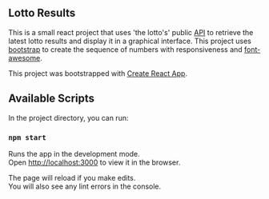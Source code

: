 ## Lotto Results

This is a small react project that uses 'the lotto's' public [API](https://data.api.thelott.com/sales/vmax/web/data/lotto/latestresults) to retrieve the latest lotto results and display it in a graphical interface. This project uses [bootstrap](https://react-bootstrap.github.io/) to create the sequence of numbers with responsiveness and [font-awesome](https://fontawesome.com/how-to-use/on-the-web/using-with/react).

This project was bootstrapped with [Create React App](https://github.com/facebook/create-react-app).

## Available Scripts

In the project directory, you can run:

### `npm start`

Runs the app in the development mode.<br>
Open [http://localhost:3000](http://localhost:3000) to view it in the browser.

The page will reload if you make edits.<br>
You will also see any lint errors in the console.
